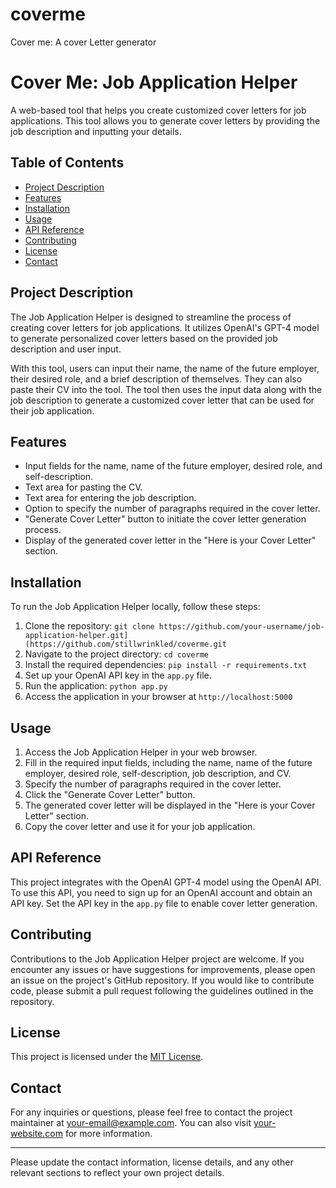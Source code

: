 # coverme
Cover me: A cover Letter generator 
# Cover Me: Job Application Helper

A web-based tool that helps you create customized cover letters for job applications. This tool allows you to generate cover letters by providing the job description and inputting your details.

## Table of Contents

- [Project Description](#project-description)
- [Features](#features)
- [Installation](#installation)
- [Usage](#usage)
- [API Reference](#api-reference)
- [Contributing](#contributing)
- [License](#license)
- [Contact](#contact)

## Project Description

The Job Application Helper is designed to streamline the process of creating cover letters for job applications. It utilizes OpenAI's GPT-4 model to generate personalized cover letters based on the provided job description and user input.

With this tool, users can input their name, the name of the future employer, their desired role, and a brief description of themselves. They can also paste their CV into the tool. The tool then uses the input data along with the job description to generate a customized cover letter that can be used for their job application.

## Features

- Input fields for the name, name of the future employer, desired role, and self-description.
- Text area for pasting the CV.
- Text area for entering the job description.
- Option to specify the number of paragraphs required in the cover letter.
- "Generate Cover Letter" button to initiate the cover letter generation process.
- Display of the generated cover letter in the "Here is your Cover Letter" section.

## Installation

To run the Job Application Helper locally, follow these steps:

1. Clone the repository: `git clone https://github.com/your-username/job-application-helper.git](https://github.com/stillwrinkled/coverme.git`
2. Navigate to the project directory: `cd coverme`
3. Install the required dependencies: `pip install -r requirements.txt`
4. Set up your OpenAI API key in the `app.py` file.
5. Run the application: `python app.py`
6. Access the application in your browser at `http://localhost:5000`

## Usage

1. Access the Job Application Helper in your web browser.
2. Fill in the required input fields, including the name, name of the future employer, desired role, self-description, job description, and CV.
3. Specify the number of paragraphs required in the cover letter.
4. Click the "Generate Cover Letter" button.
5. The generated cover letter will be displayed in the "Here is your Cover Letter" section.
6. Copy the cover letter and use it for your job application.

## API Reference

This project integrates with the OpenAI GPT-4 model using the OpenAI API. To use this API, you need to sign up for an OpenAI account and obtain an API key. Set the API key in the `app.py` file to enable cover letter generation.

## Contributing

Contributions to the Job Application Helper project are welcome. If you encounter any issues or have suggestions for improvements, please open an issue on the project's GitHub repository. If you would like to contribute code, please submit a pull request following the guidelines outlined in the repository.

## License

This project is licensed under the [MIT License](LICENSE).

## Contact

For any inquiries or questions, please feel free to contact the project maintainer at [your-email@example.com](mailto:your-email@example.com). You can also visit [your-website.com](https://your-website.com) for more information.

---

Please update the contact information, license details, and any other relevant sections to reflect your own project details.
